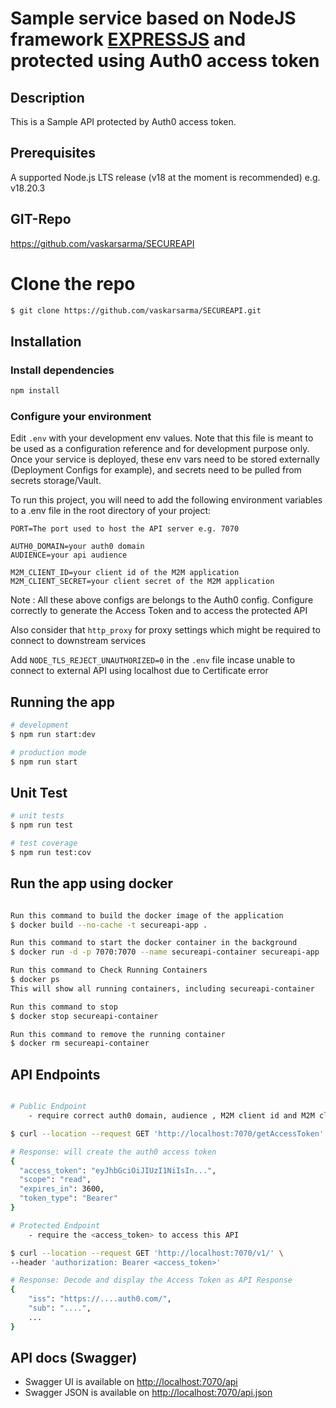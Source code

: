 # Sample service based on NodeJS framework [EXPRESSJS](https://expressjs.com/) and protected using Auth0 access token 

## Description

This is a Sample API protected by Auth0 access token.

## Prerequisites

A supported Node.js LTS release (v18 at the moment is recommended) e.g. v18.20.3

## GIT-Repo
https://github.com/vaskarsarma/SECUREAPI

# Clone the repo
```bash
$ git clone https://github.com/vaskarsarma/SECUREAPI.git
```

## Installation

### Install dependencies

```bash
npm install
```

### Configure your environment

Edit ```.env``` with your development env values. Note that this file is meant to be used as a configuration reference and for development purpose only. Once your service is deployed, these env vars need to be stored externally (Deployment Configs for example), and secrets need to be pulled from secrets storage/Vault.

To run this project, you will need to add the following environment variables to a .env file in the root directory of your project:

    PORT=The port used to host the API server e.g. 7070

    AUTH0_DOMAIN=your auth0 domain
    AUDIENCE=your api audience 

    M2M_CLIENT_ID=your client id of the M2M application
    M2M_CLIENT_SECRET=your client secret of the M2M application

Note : All these above configs are belongs to the Auth0 config. Configure correctly to generate the Access Token and to access the protected API

Also consider that ```http_proxy``` for proxy settings which might be required to connect to downstream services

Add ```NODE_TLS_REJECT_UNAUTHORIZED=0``` in the ```.env``` file incase unable to connect to external API using localhost due to Certificate error

## Running the app

```bash
# development
$ npm run start:dev

# production mode
$ npm run start
```

## Unit Test

```bash
# unit tests
$ npm run test

# test coverage
$ npm run test:cov
```

## Run the app using docker

```bash

Run this command to build the docker image of the application
$ docker build --no-cache -t secureapi-app .

Run this command to start the docker container in the background
$ docker run -d -p 7070:7070 --name secureapi-container secureapi-app

Run this command to Check Running Containers
$ docker ps
This will show all running containers, including secureapi-container

Run this command to stop
$ docker stop secureapi-container

Run this command to remove the running container
$ docker rm secureapi-container

```

## API Endpoints

```bash

# Public Endpoint
    - require correct auth0 domain, audience , M2M client id and M2M client secret

$ curl --location --request GET 'http://localhost:7070/getAccessToken'

# Response: will create the auth0 access token
{
  "access_token": "eyJhbGciOiJIUzI1NiIsIn...",
  "scope": "read",
  "expires_in": 3600,
  "token_type": "Bearer"
}

# Protected Endpoint
    - require the <access_token> to access this API 

$ curl --location --request GET 'http://localhost:7070/v1/' \
--header 'authorization: Bearer <access_token>'

# Response: Decode and display the Access Token as API Response
{
    "iss": "https://....auth0.com/",
    "sub": "....",
    ...
}
```


## API docs (Swagger)

- Swagger UI is available on [http://localhost:7070/api](http://localhost:7070/api)
- Swagger JSON is available on [http://localhost:7070/api.json](http://localhost:7070/api.json)
